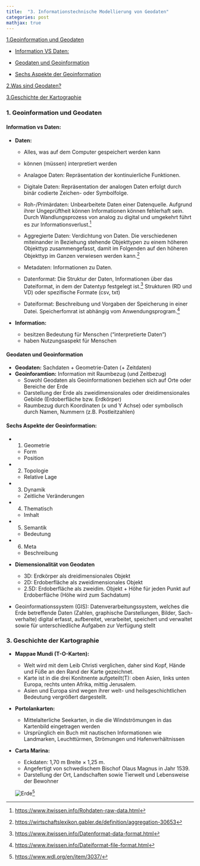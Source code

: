 ```yaml
---
title:  "3. Informationstechnische Modellierung von Geodaten"
categories: post
mathjax: true
---
```


[1.Geoinformation und Geodaten](#1-geoinformation-und-geodaten)
   
   - [Information VS Daten:](#information-vs-daten)
   
   - [Geodaten und Geoinformation](#geodaten-und-geoinformation)
    
   - [Sechs Aspekte der Geoinformation](#sechs-aspekte-der-geoinformation)

[2.Was sind Geodaten?](#2-was-sind-geodaten?)

[3.Geschichte der Kartographie](#3-geschichte-der-kartographie)

### 1. Geoinformation und Geodaten

#### Information vs Daten: 
- **Daten:** 
  * Alles, was auf dem Computer gespeichert werden kann
  * können (müssen) interpretiert werden
  * Analagoe Daten: Repräsentation der kontinuierliche Funktionen. 
  * Digitale Daten: Repräsentation der analogen Daten erfolgt durch binär codierte Zeichen- oder Symbolfolge.
  * Roh-/Primärdaten: Unbearbeitete Daten einer Datenquelle. Aufgrund ihrer Ungeprüftheit können Informationen können fehlerhaft sein. Durch Wandlungsprozess von analog zu digital und umgekehrt führt es zur Informationsverlust.[^1]
  * Aggregierte Daten: Verdichtung von Daten. Die verschiedenen miteinander in Beziehung stehende Objekttypen zu einem höheren Objekttyp zusammengefasst, damit im Folgenden auf den höheren Objekttyp im Ganzen verwiesen werden kann.[^2]
  * Metadaten: Informationen zu Daten. 
  * Datenformat: Die Struktur der Daten, Informationen über das Dateiformat, in dem der Datentyp festgelegt ist.[^3] Strukturen (RD und VD) oder spezifische Formate (csv, txt)
  
  * Dateiformat: Beschreibung und Vorgaben der Speicherung in einer Datei. Speicherfomrat ist abhängig vom Anwendungsprogram.[^4] 
  
- **Information:**

  * besitzen Bedeutung für Menschen (“interpretierte Daten”)
  * haben Nutzungsaspekt für Menschen
  
#### Geodaten und Geoinformation
  
 - **Geodaten:**  Sachdaten + Geometrie-Daten (+ Zeitdaten) 
 - **Geoinforamtion:** Information mit Raumbezug (und Zeitbezug)
   - Sowohl Geodaten als Geoinformationen beziehen sich auf Orte oder Bereiche der Erde
   - Darstellung der Erde als zweidimensionales oder dreidimensionales Gebilde (Erdoberfläche bzw. Erdkörper)
   - Raumbezug durch Koordinaten (x und Y Achse) oder symbolisch durch Namen, Nummern (z.B. Postleitzahlen)
   
#### Sechs Aspekte der Geoinformation:
   - 1. Geometrie
      * Form 
      * Position 
   - 2. Topologie
      * Relative Lage 
   - 3. Dynamik 
      * Zeitliche Veränderungen 
   - 4. Thematisch 
      * Imhalt
   - 5. Semantik 
      * Bedeutung 
   - 6. Meta 
      * Beschreibung 
  
- **Diemensionalität von Geodaten**
   * 3D: Erdkörper als dreidimensionales Objekt
   * 2D: Erdoberfläche als zweidimensionales Objekt
   * 2.5D: Erdoberfläche als zweidim. Objekt + Höhe für jeden Punkt auf Erdoberfläche (Höhe wird zum Sachdatum)

 - Geoinformationssystem (GIS): Datenverarbeitungssystem, welches die Erde betreffende Daten 
     (Zahlen, graphische Darstellungen, Bilder, Sach-verhalte) digital erfasst, aufbereitet, verarbeitet, speichert 
     und verwaltet sowie für unterschiedliche Aufgaben zur Verfügung stellt

### 3. Geschichte der Kartographie 

- **Mappae Mundi (T-O-Karten):** 
   * Welt wird mit dem Leib Christi verglichen, daher sind Kopf, Hände und Füße an den Rand der Karte gezeichnet.
   * Karte ist in die drei Konitnente aufgeteilt(T): oben Asien, links unten Europa, rechts unten Afrika, mittig Jerusalem. 
   * Asien und Europa sind wegen ihrer welt- und heilsgeschichtlichen Bedeutung vergrößert dargestellt.
- **Portolankarten:**
   * Mittelalterliche Seekarten, in die die Windströmungen in das Kartenbild eingetragen werden
   * Ursprünglich ein Buch mit nautischen Informationen wie Landmarken, Leuchttürmen, Strömungen und Hafenverhältnissen
   
- **Carta Marina:**
   * Eckdaten:  1,70 m Breite × 1,25 m.
   * Angefertigt von schwedischem Bischof Olaus Magnus in Jahr 1539. 
   * Darstellung der Ort, Landschaften sowie Tierwelt und Lebensweise der Bewohner 

  ![Erde](https://github.com/Monsieur-Park/monsieur-park.github.io/blob/master/_Images/Carta_Marina.jpeg?raw=true)[^5]


[^1]: https://www.itwissen.info/Rohdaten-raw-data.html

[^2]: https://wirtschaftslexikon.gabler.de/definition/aggregation-30653

[^3]: https://www.itwissen.info/Datenformat-data-format.html

[^4]: https://www.itwissen.info/Dateiformat-file-format.html

[^5]: https://www.wdl.org/en/item/3037/
      
